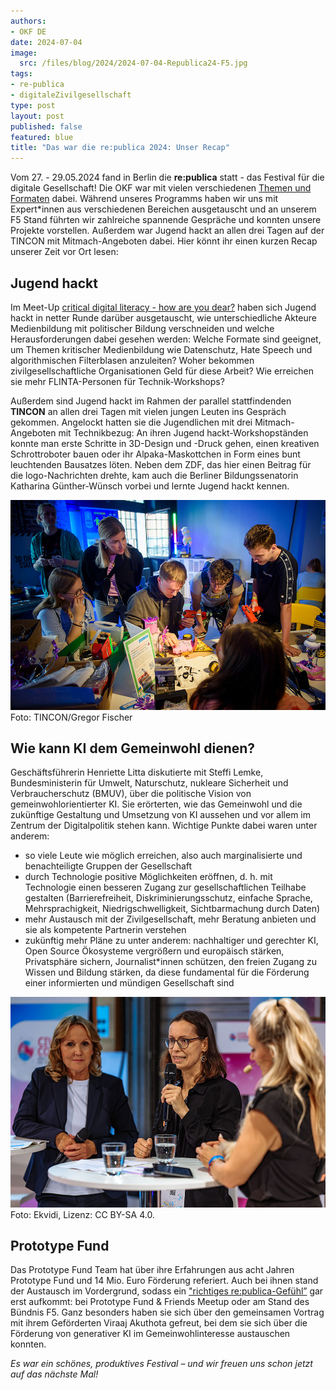 ```yaml
---
authors:
- OKF DE
date: 2024-07-04
image: 
  src: /files/blog/2024/2024-07-04-Republica24-F5.jpg
tags:
- re-publica
- digitaleZivilgesellschaft
type: post
layout: post
published: false
featured: blue
title: "Das war die re:publica 2024: Unser Recap"
---
```


Vom 27. - 29.05.2024 fand in Berlin die **re:publica** statt - das Festival für die digitale Gesellschaft! Die OKF war mit vielen verschiedenen [Themen und Formaten](https://okfn.de/blog/2024/05/triffdieokfaufderrepublica24/) dabei. Während unseres Programms haben wir uns mit Expert*innen aus verschiedenen Bereichen ausgetauscht und an unserem F5 Stand führten wir zahlreiche spannende Gespräche und konnten unsere Projekte vorstellen. Außerdem war Jugend hackt an allen drei Tagen auf der TINCON mit Mitmach-Angeboten dabei. Hier könnt ihr einen kurzen Recap unserer Zeit vor Ort lesen:

## Jugend hackt

Im Meet-Up [critical digital literacy - how are you dear?](https://re-publica.com/de/session/critical-digital-literacy-how-are-you-dear) haben sich Jugend hackt in netter Runde darüber ausgetauscht, wie unterschiedliche Akteure Medienbildung mit politischer Bildung verschneiden und welche Herausforderungen dabei gesehen werden: Welche Formate sind geeignet, um Themen kritischer Medienbildung wie Datenschutz, Hate Speech und algorithmischen Filterblasen anzuleiten? Woher bekommen zivilgesellschaftliche Organisationen Geld für diese Arbeit? Wie erreichen sie mehr FLINTA-Personen für Technik-Workshops?

Außerdem sind Jugend hackt im Rahmen der parallel stattfindenden **TINCON** an allen drei Tagen mit vielen jungen Leuten ins Gespräch gekommen. Angelockt hatten sie die Jugendlichen mit drei Mitmach-Angeboten mit Technikbezug: An ihren Jugend hackt-Workshopständen konnte man erste Schritte in 3D-Design und -Druck gehen, einen kreativen Schrottroboter bauen oder ihr Alpaka-Maskottchen in Form eines bunt leuchtenden Bausatzes löten. Neben dem ZDF, das hier einen Beitrag für die logo-Nachrichten drehte, kam auch die Berliner Bildungssenatorin Katharina Günther-Wünsch vorbei und lernte Jugend hackt kennen.

![Jugend hackt](/files/blog/2024/2024-07-04-Republica-JH.jpg) 
Foto: TINCON/Gregor Fischer

## Wie kann KI dem Gemeinwohl dienen?

Geschäftsführerin Henriette Litta diskutierte mit Steffi Lemke, Bundesministerin für Umwelt, Naturschutz, nukleare Sicherheit und Verbraucherschutz (BMUV), über die politische Vision von gemeinwohlorientierter KI. Sie erörterten, wie das Gemeinwohl und die zukünftige Gestaltung und Umsetzung von KI aussehen und vor allem im Zentrum der Digitalpolitik stehen kann. Wichtige Punkte dabei waren unter anderem:

* so viele Leute wie möglich erreichen, also auch marginalisierte und benachteiligte Gruppen der Gesellschaft
* durch Technologie positive Möglichkeiten eröffnen, d. h. mit Technologie einen besseren Zugang zur gesellschaftlichen Teilhabe gestalten (Barrierefreiheit, Diskriminierungsschutz, einfache Sprache, Mehrsprachigkeit, Niedrigschwelligkeit, Sichtbarmachung durch Daten)
* mehr Austausch mit der Zivilgesellschaft, mehr Beratung anbieten und sie als kompetente Partnerin verstehen
* zukünftig mehr Pläne zu unter anderem: nachhaltiger und gerechter KI, Open Source Ökosysteme vergrößern und europäisch stärken, Privatsphäre sichern, Journalist*innen schützen, den freien Zugang zu Wissen und Bildung stärken, da diese fundamental für die Förderung einer informierten und mündigen Gesellschaft sind

![Henriette Litta mit Steffi Lemke](/files/blog/2024/Republica24-F5-Dienstag-108.jpg) 
Foto: Ekvidi, Lizenz: CC BY-SA 4.0.

## Prototype Fund

Das Prototype Fund Team hat über ihre Erfahrungen aus acht Jahren Prototype Fund und 14 Mio. Euro Förderung referiert. Auch bei ihnen stand der Austausch im Vordergrund, sodass ein ["richtiges re:publica-Gefühl”](https://prototypefund.de/who-cares-about-foss-we-do/) gar erst aufkommt: bei Prototype Fund & Friends Meetup oder am Stand des Bündnis F5. Ganz besonders haben sie sich über den gemeinsamen Vortrag mit ihrem Geförderten Viraaj Akuthota gefreut, bei dem sie sich über die Förderung von generativer KI im Gemeinwohlinteresse austauschen konnten.



*Es war ein schönes, produktives Festival – und wir freuen uns schon jetzt auf das nächste Mal!*

